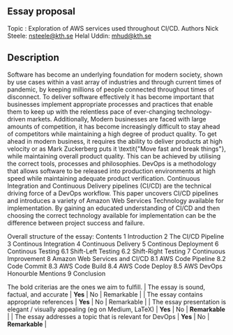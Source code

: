 ## Essay proposal
Topic : Exploration of AWS services used throughout CI/CD.
Authors
Nick Steele: nsteele@kth.se
Helal Uddin: mhud@kth.se

## Description
Software has become an underlying foundation for modern society, shown by use cases within a vast array of industries and through current times of pandemic, by keeping millions of people connected throughout times of disconnect. To deliver software effectively it has become important that businesses implement appropriate processes and practices that enable them to keep up with the relentless pace of ever-changing technology-driven markets. Additionally, Modern businesses are faced with large amounts of competition, it has become increasingly difficult to stay ahead of competitors while maintaining a high degree of product quality. To get ahead in modern business, it requires the ability to deliver products at high velocity or as Mark Zuckerberg puts it \textit{"Move fast and break things"}, while maintaining overall product quality. This can be achieved by utilising the correct tools, processes and philosophies. DevOps is a methodology that allows software to be released into production environments at high speed while maintaining adequate product verification. Continuous Integration and Continuous Delivery pipelines (CI/CD) are the technical driving force of a DevOps workflow. This paper uncovers CI/CD pipelines and introduces a variety of Amazon Web Services Technology available for implementation. By gaining an educated understanding of CI/CD and then choosing the correct technology available for implementation can be the difference between project success and failure.

Overall structure of the essay:
Contents
1 Introduction 
2 The CI/CD Pipeline 
3 Continous Integration 
4 Continuous Delivery 
5 Continous Deployment 
6 Continous Testing 
6.1 Shift-Left Testing 
6.2 Shift-Right Testing 
7 Continuous Improvement 
8 Amazon Web Services and CI/CD 
8.1 AWS Code Pipeline
8.2 Code Commit 
8.3 AWS Code Build 
8.4 AWS Code Deploy 
8.5 AWS DevOps Honourble Mentions
9 Conclusion 

The bold criterias are the ones we aim to fulfill.
| The essay is sound, factual, and accurate                                    | **Yes** | No | Remarkable |
| The essay contains appropriate references                                    | **Yes** | No | Remarkable |
| The essay presentation is elegant / visually appealing (eg on Medium, LaTeX) | **Yes** | No | **Remarkable** |
| The essay addresses a topic that is relevant for DevOps                      | **Yes** | No | **Remarkable** |

